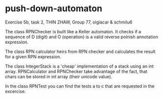 # push-down-automaton
Exercise 5b, task 2, THIN ZHAW, Group 77, olgiacar & schmilu6

The class RPNChecker is built like a Keller automaton. It checks if a sequence of D (digit) and O (operation) is a valid reverse polnish annotation expression.

The class RPN calculator heirs from RPN checker and calculates the result for a given RPN expression.

The class IntegerStack is a 'cheap' implementation of a stack using an int array. RPNCalculator and RPNChecker take advantage of the fact, that chars can be stored in int array (their unicode value).

In the class RPNTest you can find the tests a to c that are requested in the excercise. 
